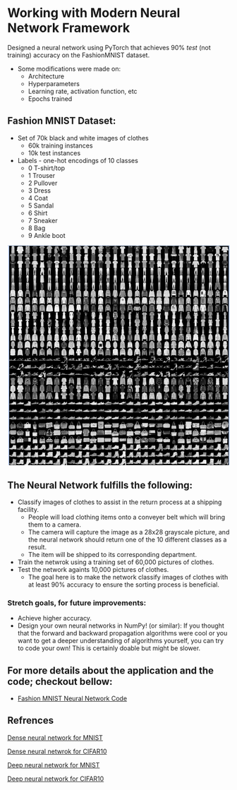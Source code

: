 # Working with Modern Neural Network Framework
Designed a neural network using PyTorch that achieves 90% *test* (not training) accuracy on the FashionMNIST dataset. 
  - Some modifications were made on:
      - Architecture
      - Hyperparameters
      - Learning rate, activation function, etc
      - Epochs trained

## Fashion MNIST Dataset: 
- Set of 70k black and white images of clothes
  - 60k training instances
  - 10k test instances
- Labels - one-hot encodings of 10 classes
  - 0 T-shirt/top
  - 1 Trouser
  - 2 Pullover
  - 3 Dress
  - 4 Coat
  - 5 Sandal
  - 6 Shirt
  - 7 Sneaker
  - 8 Bag
  - 9 Ankle boot

![preview img](/Dataset.png)

## The Neural Network fulfills the following: 
- Classify images of clothes to assist in the return process at a shipping facility.
  - People will load clothing items onto a conveyer belt which will bring them to a camera. 
  - The camera will capture the image as a 28x28 grayscale picture, and the neural network should return one of the 10 different classes as a result. 
  - The item will be shipped to its corresponding department.   
- Train the netwrok using a training set of 60,000 pictures of clothes. 
- Test the network againts 10,000 pictures of clothes. 
  - The goal here is to make the network classify images of clothes with at least 90% accuracy to ensure the sorting process is beneficial.

### Stretch goals, for future improvements: 
- Achieve higher accuracy. 
- Design your own neural networks in NumPy! (or similar): If you thought that the forward and backward propagation algorithms were cool or you want to get a deeper understanding of algorithms yourself, you can try to code your own! This is certainly doable but might be slower.

## For more details about the application and the code; checkout bellow: 
- [Fashion MNIST Neural Network Code](https://github.com/tinanemati/Fashion_MNIST/blob/main/Fashion_MNIST.ipynb)

## Refrences
[Dense neural network for MNIST](https://colab.research.google.com/drive/1bNahKCtLKZLZWbiC574af7cwAocGiXD4?usp=sharing)

[Dense neural netwrok for CIFAR10](https://colab.research.google.com/drive/1eQVaNZ6JZHS5sM8F7cxGV78tHOYISBtq?usp=sharing)

[Deep neural network for MNIST](https://colab.research.google.com/drive/1WLVZwFSnHb0lt1DQYN5w7B6to9J49brN?usp=sharing)

[Deep neural network for CIFAR10](https://colab.research.google.com/drive/1zyPg7ehPtVdl5wAOiAD2hYWuEXuwO1so?usp=sharing)
